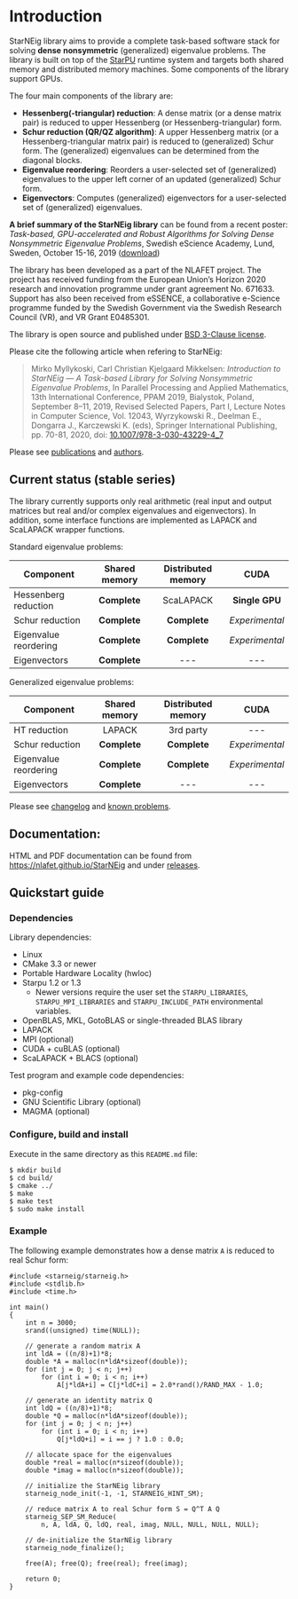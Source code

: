 # Introduction

StarNEig library aims to provide a complete task-based software stack for
solving **dense** **nonsymmetric** (generalized) eigenvalue problems. The
library is built on top of the [StarPU](http://starpu.gforge.inria.fr/)
runtime system and targets both shared memory and distributed memory machines.
Some components of the library support GPUs.

The four main components of the library are:

 - **Hessenberg(-triangular) reduction**: A dense matrix (or a dense matrix
   pair) is reduced to upper Hessenberg (or Hessenberg-triangular) form.
 - **Schur reduction (QR/QZ algorithm)**: A upper Hessenberg matrix (or a
   Hessenberg-triangular matrix pair) is reduced to (generalized) Schur form.
   The (generalized) eigenvalues can be determined from the diagonal blocks.
 - **Eigenvalue reordering**: Reorders a user-selected set of (generalized)
   eigenvalues to the upper left corner of an updated (generalized) Schur form.
 - **Eigenvectors**: Computes (generalized) eigenvectors for a user-selected
   set of (generalized) eigenvalues.

**A brief summary of the StarNEig library** can be found from a recent poster:
*Task-based, GPU-accelerated and Robust Algorithms for Solving Dense
Nonsymmetric Eigenvalue Problems*, Swedish eScience Academy, Lund, Sweden,
October 15-16, 2019
([download](http://www.nlafet.eu/starneig/escience_poster.pdf))

The library has been developed as a part of the NLAFET project. The project has
received funding from the European Union’s Horizon 2020 research and innovation
programme under grant agreement No. 671633. Support has also been received
from eSSENCE, a collaborative e-Science programme funded by the Swedish
Government via the Swedish Research Council (VR), and VR Grant E0485301.

The library is open source and published under
[BSD 3-Clause license](LICENSE.md).

Please cite the following article when refering to StarNEig:
> Mirko Myllykoski, Carl Christian Kjelgaard Mikkelsen: *Introduction to
> StarNEig — A Task-based Library for Solving Nonsymmetric Eigenvalue Problems*,
> In Parallel Processing and Applied Mathematics, 13th International Conference,
> PPAM 2019, Bialystok, Poland, September 8–11, 2019, Revised Selected Papers,
> Part I, Lecture Notes in Computer Science, Vol. 12043, Wyrzykowski R., Deelman
> E., Dongarra J., Karczewski K. (eds), Springer International Publishing, pp.
> 70-81, 2020, doi:
> [10.1007/978-3-030-43229-4_7](https://doi.org/10.1007/978-3-030-43229-4_7)

Please see [publications](PUBLICATIONS.md) and [authors](AUTHORS.md).

## Current status (stable series)

The library currently supports only real arithmetic (real input and output
matrices but real and/or complex eigenvalues and eigenvectors). In addition,
some interface functions are implemented as LAPACK and ScaLAPACK wrapper
functions.

Standard eigenvalue problems:

| Component             |  Shared memory  | Distributed memory |      CUDA      |
|-----------------------|:---------------:|:------------------:|:--------------:|
| Hessenberg reduction  |  **Complete**   |      ScaLAPACK     | **Single GPU** |
| Schur reduction       |  **Complete**   |    **Complete**    | *Experimental* |
| Eigenvalue reordering |  **Complete**   |    **Complete**    | *Experimental* |
| Eigenvectors          |  **Complete**   |        ---         |      ---       |

Generalized eigenvalue problems:

| Component             |  Shared memory  | Distributed memory |      CUDA      |
|-----------------------|:---------------:|:------------------:|:--------------:|
| HT reduction          |     LAPACK      |     3rd party      |      ---       |
| Schur reduction       |  **Complete**   |    **Complete**    | *Experimental* |
| Eigenvalue reordering |  **Complete**   |    **Complete**    | *Experimental* |
| Eigenvectors          |  **Complete**   |        ---         |      ---       |

Please see [changelog](CHANGELOG.md) and [known problems](KNOWN_PROBLEMS.md).

## Documentation:

HTML and PDF documentation can be found from https://nlafet.github.io/StarNEig
and under [releases](https://github.com/NLAFET/StarNEig/releases).

## Quickstart guide

### Dependencies

Library dependencies:

 - Linux
 - CMake 3.3 or newer
 - Portable Hardware Locality (hwloc)
 - Starpu 1.2 or 1.3
    - Newer versions require the user set the `STARPU_LIBRARIES`,
      `STARPU_MPI_LIBRARIES` and `STARPU_INCLUDE_PATH` environmental variables.
 - OpenBLAS, MKL, GotoBLAS or single-threaded BLAS library
 - LAPACK
 - MPI (optional)
 - CUDA + cuBLAS (optional)
 - ScaLAPACK + BLACS (optional)

Test program and example code dependencies:

 - pkg-config
 - GNU Scientific Library (optional)
 - MAGMA (optional)

### Configure, build and install

Execute in the same directory as this `README.md` file:
```
$ mkdir build
$ cd build/
$ cmake ../
$ make
$ make test
$ sudo make install
```

### Example

The following example demonstrates how a dense matrix `A` is reduced to real
Schur form:

~~~~~~~~~~~~~~~{.c}
#include <starneig/starneig.h>
#include <stdlib.h>
#include <time.h>

int main()
{
    int n = 3000;
    srand((unsigned) time(NULL));

    // generate a random matrix A
    int ldA = ((n/8)+1)*8;
    double *A = malloc(n*ldA*sizeof(double));
    for (int j = 0; j < n; j++)
        for (int i = 0; i < n; i++)
            A[j*ldA+i] = C[j*ldC+i] = 2.0*rand()/RAND_MAX - 1.0;

    // generate an identity matrix Q
    int ldQ = ((n/8)+1)*8;
    double *Q = malloc(n*ldA*sizeof(double));
    for (int j = 0; j < n; j++)
        for (int i = 0; i < n; i++)
            Q[j*ldQ+i] = i == j ? 1.0 : 0.0;

    // allocate space for the eigenvalues
    double *real = malloc(n*sizeof(double));
    double *imag = malloc(n*sizeof(double));

    // initialize the StarNEig library
    starneig_node_init(-1, -1, STARNEIG_HINT_SM);

    // reduce matrix A to real Schur form S = Q^T A Q
    starneig_SEP_SM_Reduce(
        n, A, ldA, Q, ldQ, real, imag, NULL, NULL, NULL, NULL);

    // de-initialize the StarNEig library
    starneig_node_finalize();

    free(A); free(Q); free(real); free(imag);

    return 0;
}
~~~~~~~~~~~~~~~
